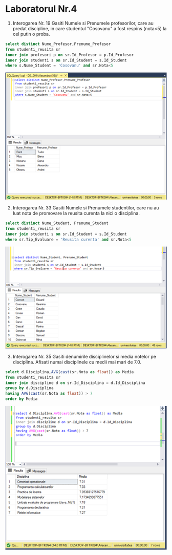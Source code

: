 # Laboratorul Nr.4

1. Interogarea Nr. 19
Gasiti Numele si Prenumele profesorilor, care au predat discipline, in care studentul "Cosovanu" a fost respins (nota<5) la cel putin o proba.

```SQL
select distinct Nume_Profesor,Prenume_Profesor
from studenti_reusita sr
inner join profesori p on sr.Id_Profesor = p.Id_Profesor
inner join studenti s on sr.Id_Student = s.Id_Student
where s.Nume_Student = 'Cosovanu' and sr.Nota<5
```

![interogarea 19](Image1.PNG)


2. Interogarea Nr. 33
Gasiti Numele si Prenumele studentilor, care nu au luat nota de promovare la reusita curenta la nici o disciplina.
```SQL
select distinct Nume_Student, Prenume_Student
from studenti_reusita sr
inner join studenti s on sr.Id_Student = s.Id_Student
where sr.Tip_Evaluare = 'Reusita curenta' and sr.Nota<5
```

![interogarea 33](Image2.PNG)



3. Interogarea Nr. 35
Gasiti denumirile disciplinelor si media notelor pe disciplina. Afisati numai disciplinele cu medii mai mari de 7.0.

```SQL
select d.Disciplina,AVG(cast(sr.Nota as float)) as Media
from studenti_reusita sr
inner join discipline d on sr.Id_Disciplina = d.Id_Disciplina
group by d.Disciplina
having AVG(cast(sr.Nota as float)) > 7
order by Media
```
![interogarea 35](Image3.PNG)